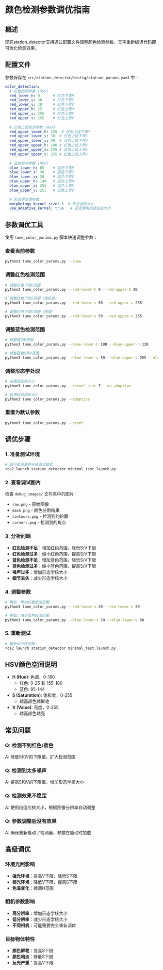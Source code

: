 # 颜色检测参数调优指南

## 概述

现在station_detector支持通过配置文件调整颜色检测参数，无需重新编译代码即可优化检测效果。

## 配置文件

参数保存在 `src/station_detector/config/station_params.yaml` 中：

```yaml
color_detection:
  # 红色检测参数 (HSV)
  red_lower_h: 0      # 红色下界H
  red_lower_s: 30     # 红色下界S
  red_lower_v: 30     # 红色下界V
  red_upper_h: 25     # 红色上界H
  red_upper_s: 255    # 红色上界S
  red_upper_v: 255    # 红色上界V
  
  # 红色上段检测参数 (HSV)
  red_upper_lower_h: 155  # 红色上段下界H
  red_upper_lower_s: 30  # 红色上段下界S
  red_upper_lower_v: 50  # 红色上段下界V
  red_upper_upper_h: 180 # 红色上段上界H
  red_upper_upper_s: 255 # 红色上段上界S
  red_upper_upper_v: 255 # 红色上段上界V
  
  # 蓝色检测参数 (HSV)
  blue_lower_h: 85    # 蓝色下界H
  blue_lower_s: 30    # 蓝色下界S
  blue_lower_v: 30    # 蓝色下界V
  blue_upper_h: 144   # 蓝色上界H
  blue_upper_s: 255   # 蓝色上界S
  blue_upper_v: 255   # 蓝色上界V
  
  # 形态学处理参数
  morphology_kernel_size: 5  # 形态学核大小
  use_adaptive_kernel: true   # 是否使用自适应核大小
```

## 参数调优工具

使用 `tune_color_params.py` 脚本快速调整参数：

### 查看当前参数
```bash
python3 tune_color_params.py --show
```

### 调整红色检测范围
```bash
# 调整红色下段H范围
python3 tune_color_params.py --red-lower-h 0 --red-upper-h 20

# 调整红色下段S范围（饱和度）
python3 tune_color_params.py --red-lower-s 50 --red-upper-s 255

# 调整红色下段V范围（亮度）
python3 tune_color_params.py --red-lower-v 50 --red-upper-v 255
```

### 调整蓝色检测范围
```bash
# 调整蓝色H范围
python3 tune_color_params.py --blue-lower-h 100 --blue-upper-h 130

# 调整蓝色S和V范围
python3 tune_color_params.py --blue-lower-s 50 --blue-upper-s 255 --blue-lower-v 50 --blue-upper-v 255
```

### 调整形态学处理
```bash
# 设置固定核大小
python3 tune_color_params.py --kernel-size 7 --no-adaptive

# 启用自适应核大小
python3 tune_color_params.py --adaptive
```

### 重置为默认参数
```bash
python3 tune_color_params.py --reset
```

## 调优步骤

### 1. 准备测试环境
```bash
# 运行检测器并开启调试模式
ros2 launch station_detector minimal_test.launch.py
```

### 2. 查看调试图片
检查 `debug_images/` 文件夹中的图片：
- `raw.png` - 原始图像
- `mask.png` - 颜色分割结果
- `contours.png` - 检测到的轮廓
- `corners.png` - 检测到的角点

### 3. 分析问题
- **红色检测不足**：增加红色范围，降低S/V下限
- **红色检测过多**：缩小红色范围，提高S/V下限
- **蓝色检测不足**：增加蓝色范围，降低S/V下限
- **蓝色检测过多**：缩小蓝色范围，提高S/V下限
- **噪声过多**：增加形态学核大小
- **细节丢失**：减少形态学核大小

### 4. 调整参数
```bash
# 例如：增加红色检测范围
python3 tune_color_params.py --red-lower-s 20 --red-lower-v 20

# 例如：减少蓝色检测范围
python3 tune_color_params.py --blue-lower-s 50 --blue-lower-v 50
```

### 5. 重新测试
```bash
# 重新运行检测器
ros2 launch station_detector minimal_test.launch.py
```

## HSV颜色空间说明

- **H (Hue)**: 色调，0-180
  - 红色: 0-25 和 155-180
  - 蓝色: 85-144
- **S (Saturation)**: 饱和度，0-255
  - 越高颜色越鲜艳
- **V (Value)**: 亮度，0-255
  - 越高颜色越亮

## 常见问题

### Q: 检测不到红色/蓝色
A: 降低S和V的下限值，扩大检测范围

### Q: 检测到太多噪声
A: 提高S和V的下限值，增加形态学核大小

### Q: 检测效果不稳定
A: 使用自适应核大小，根据图像分辨率自动调整

### Q: 参数调整后没有效果
A: 确保重新启动了检测器，参数在启动时加载

## 高级调优

### 环境光照影响
- **强光环境**：提高V下限，降低S下限
- **弱光环境**：降低V下限，提高S下限
- **色温变化**：微调H范围

### 相机参数影响
- **高分辨率**：增加形态学核大小
- **低分辨率**：减少形态学核大小
- **不同相机**：可能需要完全重新调优

### 目标物体特性
- **颜色鲜艳**：提高S下限
- **颜色暗淡**：降低S下限
- **反光严重**：提高V下限

